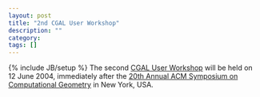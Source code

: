 ```yaml
---
layout: post
title: "2nd CGAL User Workshop"
description: ""
category: 
tags: []
---
```

{% include JB/setup %}
The second <a href="{{BASE_PATH}}/UserWorkshop/index.html">CGAL User Workshop</a> will be held on 12 June 2004, immediately after the <A HREF="http://socg.poly.edu/home.htm"> 20th Annual ACM Symposium on Computational Geometry</A> in New York, USA.
